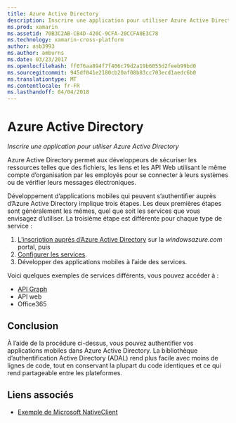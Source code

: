 ```yaml
---
title: Azure Active Directory
description: Inscrire une application pour utiliser Azure Active Directory
ms.prod: xamarin
ms.assetid: 70B3C2AB-CB4D-420C-9CFA-20CCFA0E3C78
ms.technology: xamarin-cross-platform
author: asb3993
ms.author: amburns
ms.date: 03/23/2017
ms.openlocfilehash: ff076aa894f7f406c79d2a19b6055d2feeb99bd0
ms.sourcegitcommit: 945df041e2180cb20af08b83cc703ecd1aedc6b0
ms.translationtype: MT
ms.contentlocale: fr-FR
ms.lasthandoff: 04/04/2018
---
```

# <a name="azure-active-directory"></a>Azure Active Directory

_Inscrire une application pour utiliser Azure Active Directory_

Azure Active Directory permet aux développeurs de sécuriser les ressources telles que des fichiers, les liens et les API Web utilisant le même compte d’organisation par les employés pour se connecter à leurs systèmes ou de vérifier leurs messages électroniques.

Développement d’applications mobiles qui peuvent s’authentifier auprès d’Azure Active Directory implique trois étapes.
Les deux premières étapes sont généralement les mêmes, quel que soit les services que vous envisagez d’utiliser. La troisième étape est différente pour chaque type de service :

  1. [L’inscription auprès d’Azure Active Directory](~/cross-platform/data-cloud/active-directory/get-started/register.md) sur la *windowsazure.com* portal, puis
  2. [Configurer les services](~/cross-platform/data-cloud/active-directory/get-started/configure.md).
  3. Développer des applications mobiles à l’aide des services.

Voici quelques exemples de services différents, vous pouvez accéder à :

- [API Graph](~/cross-platform/data-cloud/active-directory/graph.md)
- API web
- Office365


## <a name="conclusion"></a>Conclusion

À l’aide de la procédure ci-dessus, vous pouvez authentifier vos applications mobiles dans Azure Active Directory. La bibliothèque d’authentification Active Directory (ADAL) rend plus facile avec moins de lignes de code, tout en conservant la plupart du code identiques et ce qui rend partageable entre les plateformes.



## <a name="related-links"></a>Liens associés

- [Exemple de Microsoft NativeClient](https://github.com/AzureADSamples/NativeClient-MultiTarget-DotNet)
